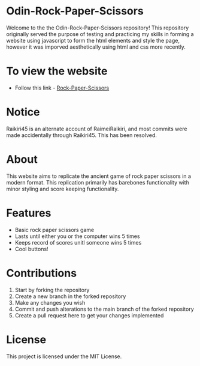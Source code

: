 # Odin-Rock-Paper-Scissors

Welcome to the the Odin-Rock-Paper-Scissors repository! This repository originally served the purpose of testing and practicing my skills in forming a website using javascript to form the html elements and style the page, however it was imporved aesthetically using html and css more recently.

# To view the website

- Follow this link - [Rock-Paper-Scissors](https://raimeiraikiri.github.io/Odin-Rock-Paper-Scissors/)
  
# Notice 

Raikiri45 is an alternate account of RaimeiRaikiri, and most commits were made accidentally through Raikiri45. This has been resolved.

# About

This website aims to replicate the ancient game of rock paper scissors in a modern format. This replication primarily has barebones functionality with minor styling and score keeping functionality.

# Features

- Basic rock paper scissors game
- Lasts until either you or the computer wins 5 times
- Keeps record of scores unitl someone wins 5 times
- Cool buttons!
  
# Contributions

1. Start by forking the repository
2. Create a new branch in the forked repository
3. Make any changes you wish
4. Commit and push alterations to the main branch of the forked repository
5. Create a pull request here to get your changes implemented

# License

This project is licensed under the MIT License.
